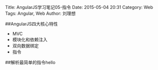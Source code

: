 Title: AngularJS学习笔记05-指令
Date: 2015-05-04 20:31
Category: Web
Tags: Angular, Web
Author: 刘理想

##AngularJS四大核心特性

- MVC
- 模块化和依赖注入
- 双向数据绑定
- 指令

##解析最简单的指令hello


